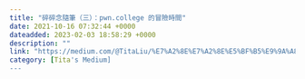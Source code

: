 ```yaml
---
title: "碎碎念隨筆（三）：pwn.college 的冒險時間"
date: 2021-10-16 07:32:44 +0000
dateadded: 2023-02-03 18:58:29 +0000
description: ""
link: "https://medium.com/@TitaLiu/%E7%A2%8E%E7%A2%8E%E5%BF%B5%E9%9A%A8%E7%AD%86-%E4%B8%89-pwn-college-%E7%9A%84%E5%86%92%E9%9A%AA%E6%99%82%E9%96%93-e203a45b99b?source=rss-1f0703e3e84b------2"
category: [Tita's Medium]
---
```

